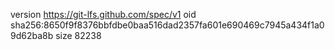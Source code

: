 version https://git-lfs.github.com/spec/v1
oid sha256:8650f9f8376bbfdbe0baa516dad2357fa601e690469c7945a434f1a09d62ba8b
size 82238

